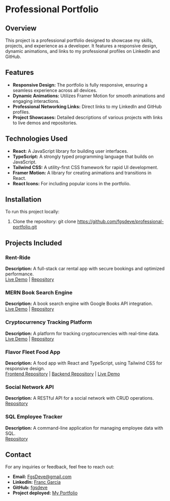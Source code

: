 # Professional Portfolio

## Overview
This project is a professional portfolio designed to showcase my skills, projects, and experience as a developer. It features a responsive design, dynamic animations, and links to my professional profiles on LinkedIn and GitHub.

## Features
- **Responsive Design:** The portfolio is fully responsive, ensuring a seamless experience across all devices.
- **Dynamic Animations:** Utilizes Framer Motion for smooth animations and engaging interactions.
- **Professional Networking Links:** Direct links to my LinkedIn and GitHub profiles.
- **Project Showcases:** Detailed descriptions of various projects with links to live demos and repositories.

## Technologies Used
- **React:** A JavaScript library for building user interfaces.
- **TypeScript:** A strongly typed programming language that builds on JavaScript.
- **Tailwind CSS:** A utility-first CSS framework for rapid UI development.
- **Framer Motion:** A library for creating animations and transitions in React.
- **React Icons:** For including popular icons in the portfolio.

## Installation
To run this project locally:

1. Clone the repository:
   git clone https://github.com/fgsdeve/professional-portfolio.git

## Projects Included

### Rent-Ride
**Description:** A full-stack car rental app with secure bookings and optimized performance.  
[Live Demo](https://rent-ride-jzpq.onrender.com/) | [Repository](https://github.com/14jjfenlason/car-rental.git)

### MERN Book Search Engine
**Description:** A book search engine with Google Books API integration.  
[Live Demo](https://mern-book-search-engine-2-1cso.onrender.com/) | [Repository](https://github.com/fgsdeve/MERN-Book-Search-Engine.git)

### Cryptocurrency Tracking Platform
**Description:** A platform for tracking cryptocurrencies with real-time data.  
[Live Demo](https://crypto-maven.onrender.com) | [Repository](https://github.com/fgsdeve/Crypto-Maven)

### Flavor Fleet Food App
**Description:** A food app with React and TypeScript, using Tailwind CSS for responsive design.  
[Frontend Repository](#) | [Backend Repository](#) | [Live Demo](#)

### Social Network API
**Description:** A RESTful API for a social network with CRUD operations.  
[Repository](https://github.com/fgsdeve/social-network-api)

### SQL Employee Tracker
**Description:** A command-line application for managing employee data with SQL.  
[Repository](https://github.com/fgsdeve/SQL-Employee-Tracker)

## Contact
For any inquiries or feedback, feel free to reach out:

- **Email:** [FgsDeve@gmail.com](mailto:FgsDeve@gmail.com)
- **LinkedIn:** [Franc Garcia](https://www.linkedin.com/in/francggarcia/)
- **GitHub:** [fgsdeve](https://github.com/fgsdeve)
- **Project deployed:** [My Portfolio](https://myportfollii0.netlify.app/)
